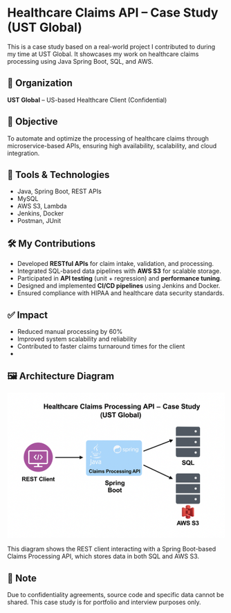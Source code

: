 # Healthcare Claims API – Case Study (UST Global)

This is a case study based on a real-world project I contributed to during my time at UST Global. It showcases my work on healthcare claims processing using Java Spring Boot, SQL, and AWS.

## 🏢 Organization
**UST Global** – US-based Healthcare Client (Confidential)

## 🎯 Objective
To automate and optimize the processing of healthcare claims through microservice-based APIs, ensuring high availability, scalability, and cloud integration.

## 🔧 Tools & Technologies
- Java, Spring Boot, REST APIs
- MySQL
- AWS S3, Lambda
- Jenkins, Docker
- Postman, JUnit

## 🛠️ My Contributions
- Developed **RESTful APIs** for claim intake, validation, and processing.
- Integrated SQL-based data pipelines with **AWS S3** for scalable storage.
- Participated in **API testing** (unit + regression) and **performance tuning**.
- Designed and implemented **CI/CD pipelines** using Jenkins and Docker.
- Ensured compliance with HIPAA and healthcare data security standards.

## ✅ Impact
- Reduced manual processing by 60%
- Improved system scalability and reliability
- Contributed to faster claims turnaround times for the client
- 
## 🖼️ Architecture Diagram

![Claims API Architecture](./A_flowchart_illustration_depicts_a_healthcare_clai.png)

This diagram shows the REST client interacting with a Spring Boot-based Claims Processing API, which stores data in both SQL and AWS S3.



## 🔐 Note
Due to confidentiality agreements, source code and specific data cannot be shared. This case study is for portfolio and interview purposes only.
